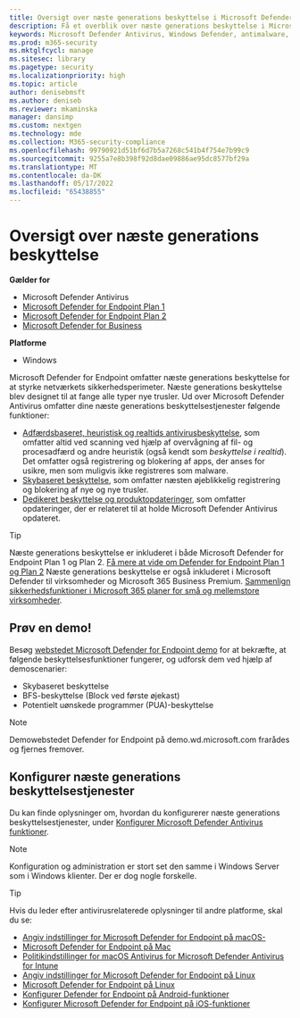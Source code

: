 ```yaml
---
title: Oversigt over næste generations beskyttelse i Microsoft Defender for Endpoint
description: Få et overblik over næste generations beskyttelse i Microsoft Defender for Endpoint. Styrk sikkerhedsperimeteren på dit netværk ved hjælp af næste generations beskyttelse, der er designet til at fange alle typer nye trusler.
keywords: Microsoft Defender Antivirus, Windows Defender, antimalware, virus, malware, trussel, opdagelse, beskyttelse, sikkerhed
ms.prod: m365-security
ms.mktglfcycl: manage
ms.sitesec: library
ms.pagetype: security
ms.localizationpriority: high
ms.topic: article
author: denisebmsft
ms.author: deniseb
ms.reviewer: mkaminska
manager: dansimp
ms.custom: nextgen
ms.technology: mde
ms.collection: M365-security-compliance
ms.openlocfilehash: 99790921d51bf6d7b5a7268c541b4f754e7b99c9
ms.sourcegitcommit: 9255a7e8b398f92d8dae09886ae95dc8577bf29a
ms.translationtype: MT
ms.contentlocale: da-DK
ms.lasthandoff: 05/17/2022
ms.locfileid: "65438855"
---
```

# <a name="next-generation-protection-overview"></a>Oversigt over næste generations beskyttelse

**Gælder for**

- Microsoft Defender Antivirus
- [Microsoft Defender for Endpoint Plan 1](https://go.microsoft.com/fwlink/p/?linkid=2154037)
- [Microsoft Defender for Endpoint Plan 2](https://go.microsoft.com/fwlink/p/?linkid=2154037)
- [Microsoft Defender for Business](../defender-business/index.yml)

**Platforme**
- Windows

Microsoft Defender for Endpoint omfatter næste generations beskyttelse for at styrke netværkets sikkerhedsperimeter. Næste generations beskyttelse blev designet til at fange alle typer nye trusler. Ud over Microsoft Defender Antivirus omfatter dine næste generations beskyttelsestjenester følgende funktioner:

- [Adfærdsbaseret, heuristisk og realtids antivirusbeskyttelse](configure-protection-features-microsoft-defender-antivirus.md), som omfatter altid ved scanning ved hjælp af overvågning af fil- og procesadfærd og andre heuristik (også kendt som *beskyttelse i realtid*). Det omfatter også registrering og blokering af apps, der anses for usikre, men som muligvis ikke registreres som malware.
- [Skybaseret beskyttelse](cloud-protection-microsoft-defender-antivirus.md), som omfatter næsten øjeblikkelig registrering og blokering af nye og nye trusler.
- [Dedikeret beskyttelse og produktopdateringer](manage-updates-baselines-microsoft-defender-antivirus.md), som omfatter opdateringer, der er relateret til at holde Microsoft Defender Antivirus opdateret.

> [!TIP]
> Næste generations beskyttelse er inkluderet i både Microsoft Defender for Endpoint Plan 1 og Plan 2. [Få mere at vide om Defender for Endpoint Plan 1 og Plan 2](defender-endpoint-plan-1-2.md) Næste generations beskyttelse er også inkluderet i Microsoft Defender til virksomheder og Microsoft 365 Business Premium. [Sammenlign sikkerhedsfunktioner i Microsoft 365 planer for små og mellemstore virksomheder](../defender-business/compare-mdb-m365-plans.md).

## <a name="try-a-demo"></a>Prøv en demo!

Besøg [webstedet Microsoft Defender for Endpoint demo](https://demo.wd.microsoft.com?ocid=cx-wddocs-testground) for at bekræfte, at følgende beskyttelsesfunktioner fungerer, og udforsk dem ved hjælp af demoscenarier:

- Skybaseret beskyttelse
- BFS-beskyttelse (Block ved første øjekast)
- Potentielt uønskede programmer (PUA)-beskyttelse

> [!NOTE]
> Demowebstedet Defender for Endpoint på demo.wd.microsoft.com frarådes og fjernes fremover.

## <a name="configure-next-generation-protection-services"></a>Konfigurer næste generations beskyttelsestjenester

Du kan finde oplysninger om, hvordan du konfigurerer næste generations beskyttelsestjenester, under [Konfigurer Microsoft Defender Antivirus funktioner](configure-microsoft-defender-antivirus-features.md).

> [!NOTE]
> Konfiguration og administration er stort set den samme i Windows Server som i Windows klienter. Der er dog nogle forskelle. 

> [!TIP]
> Hvis du leder efter antivirusrelaterede oplysninger til andre platforme, skal du se:
> - [Angiv indstillinger for Microsoft Defender for Endpoint på macOS-](mac-preferences.md)
> - [Microsoft Defender for Endpoint på Mac](microsoft-defender-endpoint-mac.md)
> - [Politikindstillinger for macOS Antivirus for Microsoft Defender Antivirus for Intune](/mem/intune/protect/antivirus-microsoft-defender-settings-macos)
> - [Angiv indstillinger for Microsoft Defender for Endpoint på Linux](linux-preferences.md)
> - [Microsoft Defender for Endpoint på Linux](microsoft-defender-endpoint-linux.md)
> - [Konfigurer Defender for Endpoint på Android-funktioner](android-configure.md)
> - [Konfigurer Microsoft Defender for Endpoint på iOS-funktioner](ios-configure-features.md)

